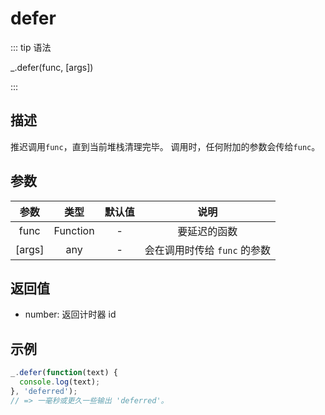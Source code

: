 # defer

::: tip 语法

_.defer(func, [args])

:::

## 描述

推迟调用`func`，直到当前堆栈清理完毕。 调用时，任何附加的参数会传给`func`。

## 参数

|  参数  |   类型   | 默认值 |             说明             |
| :----: | :------: | :----: | :--------------------------: |
|  func  | Function |   -    |         要延迟的函数         |
| [args] |   any    |   -    | 会在调用时传给 `func` 的参数 |

## 返回值

+ number: 返回计时器 id

## 示例

```js
_.defer(function(text) {
  console.log(text);
}, 'deferred');
// => 一毫秒或更久一些输出 'deferred'。
```

